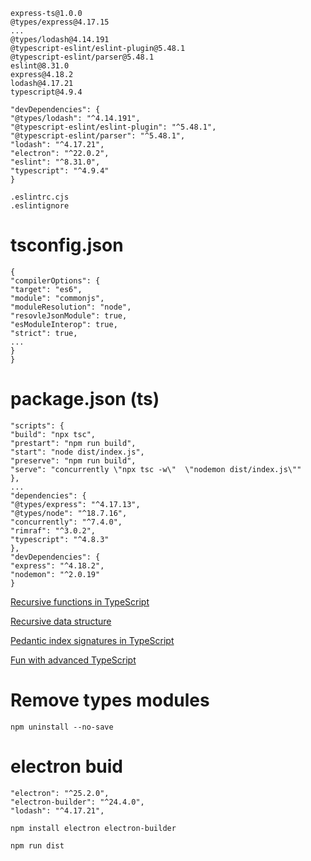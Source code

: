 ```
express-ts@1.0.0
@types/express@4.17.15
...
@types/lodash@4.14.191
@typescript-eslint/eslint-plugin@5.48.1
@typescript-eslint/parser@5.48.1
eslint@8.31.0
express@4.18.2
lodash@4.17.21
typescript@4.9.4
```

```
"devDependencies": {
"@types/lodash": "^4.14.191",
"@typescript-eslint/eslint-plugin": "^5.48.1",
"@typescript-eslint/parser": "^5.48.1",
"lodash": "^4.17.21",
"electron": "^22.0.2",
"eslint": "^8.31.0",
"typescript": "^4.9.4"
}
```

```
.eslintrc.cjs
.eslintignore
```

# tsconfig.json

```
{
"compilerOptions": {
"target": "es6",
"module": "commonjs",
"moduleResolution": "node",
"resovleJsonModule": true,
"esModuleInterop": true,
"strict": true,
...
}
}
```

# package.json (ts)

```
"scripts": {
"build": "npx tsc",
"prestart": "npm run build",
"start": "node dist/index.js",
"preserve": "npm run build",
"serve": "concurrently \"npx tsc -w\"  \"nodemon dist/index.js\""
},
...
"dependencies": {
"@types/express": "^4.17.13",
"@types/node": "^18.7.16",
"concurrently": "^7.4.0",
"rimraf": "^3.0.2",
"typescript": "^4.8.3"
},
"devDependencies": {
"express": "^4.18.2",
"nodemon": "^2.0.19"
}
```

[Recursive functions in TypeScript](https://joshtronic.com/2020/04/20/recursive-functions-in-typescript/)

[Recursive data structure](https://catchts.com/recursive-ds)

[Pedantic index signatures in TypeScript](https://tkdodo.eu/blog/pedantic-index-signatures-in-type-script-4-1)

[Fun with advanced TypeScript](https://www.youtube.com/watch?v=nNse0r0aRT8)

# Remove types modules

    npm uninstall --no-save

# electron buid

```
"electron": "^25.2.0",
"electron-builder": "^24.4.0",
"lodash": "^4.17.21",
```

```
npm install electron electron-builder
```

```
npm run dist
```
